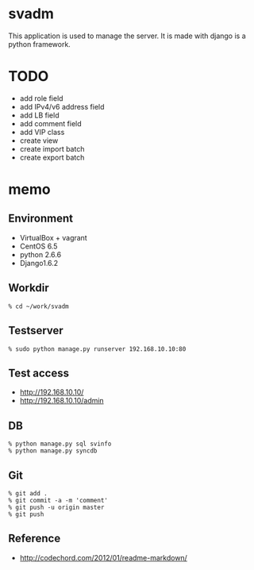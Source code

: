 # svadm

This application is used to manage the server.
It is made with django is a python framework.


# TODO

* add role field
* add IPv4/v6 address field
* add LB field
* add comment field
* add VIP class
* create view
* create import batch
* create export batch


# memo

## Environment

* VirtualBox + vagrant
* CentOS 6.5
* python 2.6.6
* Django1.6.2

## Workdir

```
% cd ~/work/svadm
```

## Testserver

```
% sudo python manage.py runserver 192.168.10.10:80
```

## Test access

* http://192.168.10.10/
* http://192.168.10.10/admin

## DB

```
% python manage.py sql svinfo
% python manage.py syncdb
```

## Git

```
% git add .
% git commit -a -m 'comment'
% git push -u origin master
% git push
```

## Reference

* <http://codechord.com/2012/01/readme-markdown/>


